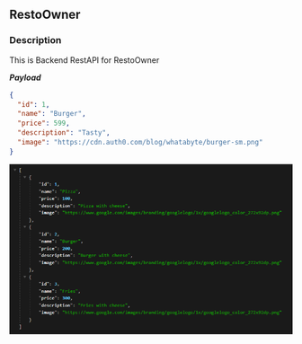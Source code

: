 ## RestoOwner

### Description
This is Backend RestAPI for RestoOwner

***Payload***

```json
{
  "id": 1,
  "name": "Burger",
  "price": 599,
  "description": "Tasty",
  "image": "https://cdn.auth0.com/blog/whatabyte/burger-sm.png"
}
```


![My Image](src/main/resources/assets/all_items.png)